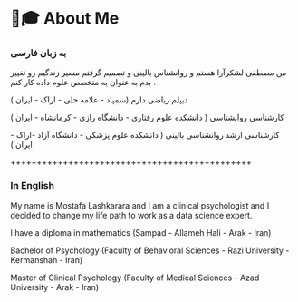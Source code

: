 # 👨🎓 About Me

### به زبان فارسی&#x20;

من مصطفی لشکرآرا هستم و روانشناس بالینی و تصمیم گرفتم مسیر زندگیم رو تغییر بدم به عنوان یه متخصص علوم داده کار کنم .&#x20;

دیپلم ریاضی دارم (سمپاد - علامه حلی - اراک - ایران )

&#x20;کارشناسی روانشناسی ( دانشکده علوم رفتاری - دانشگاه رازی - کرمانشاه - ایران )&#x20;

کارشناسی ارشد روانشناسی بالینی ( دانشکده علوم پزشکی - دانشگاه آزاد -اراک - ایران )

\++++++++++++++++++++++++++++++++++++++++++++++

### In English

My name is Mostafa Lashkarara and I am a clinical psychologist and I decided to change my life path to work as a data science expert.&#x20;

I have a diploma in mathematics (Sampad - Allameh Hali - Arak - Iran)&#x20;

Bachelor of Psychology (Faculty of Behavioral Sciences - Razi University - Kermanshah - Iran)&#x20;

Master of Clinical Psychology (Faculty of Medical Sciences - Azad University - Arak - Iran)
